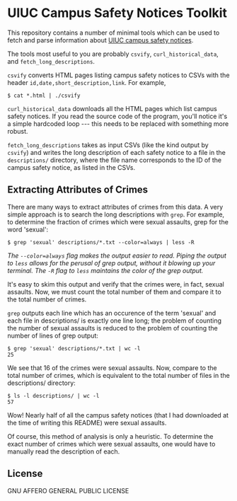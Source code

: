 # UIUC Campus Safety Notices Toolkit

This repository contains a number of minimal tools
which can be used to fetch and parse information about
[UIUC campus safety notices](https://blogs.illinois.edu/view/7513).

The tools most useful to you are probably `csvify`,
`curl_historical_data`, and `fetch_long_descriptions`.

`csvify` converts HTML pages listing campus safety
notices to CSVs with the header
`id,date,short_description,link`. For example,

```
$ cat *.html | ./csvify
```

`curl_historical_data` downloads all the HTML pages
which list campus safety notices. If you read the
source code of the program, you'll notice it's a simple
hardcoded loop --- this needs to be replaced with
something more robust.

`fetch_long_descriptions` takes as input CSVs (like the
kind output by `csvify`) and writes the long
description of each safety notice to a file in the
`descriptions/` directory, where the file name
corresponds to the ID of the campus safety notice, as
listed in the CSVs.

## Extracting Attributes of Crimes

There are many ways to extract attributes of crimes
from this data. A very simple approach is to search the
long descriptions with `grep`. For example, to
determine the fraction of crimes which were sexual
assaults, grep for the word 'sexual':

```
$ grep 'sexual' descriptions/*.txt --color=always | less -R
```

*The `--color=always` flag makes the output easier to
read. Piping the output to `less` allows for the
perusal of grep output, without it blowing up your
terminal. The `-R` flag to `less` maintains the color
of the grep output.*

It's easy to skim this output and verify that the
crimes were, in fact, sexual assaults. Now, we must
count the total number of them and compare it to the
total number of crimes.

`grep` outputs each line which
has an occurence of the term 'sexual' and each file in
descriptions/ is exactly one line long; the problem of
counting the number of sexual assaults is reduced to
the problem of counting the number of lines of grep
output:

```
$ grep 'sexual' descriptions/*.txt | wc -l
25
```

We see that 16 of the crimes were sexual assaults. Now,
compare to the total number of crimes, which is
equivalent to the total number of files in the
descriptions/ directory:

```
$ ls -l descriptions/ | wc -l
57
```

Wow! Nearly half of all the campus safety notices (that
I had downloaded at the time of writing this README)
were sexual assaults.

Of course, this method of analysis is only a
heuristic. To determine the exact number of crimes
which were sexual assaults, one would have to manually
read the description of each.

## License

GNU AFFERO GENERAL PUBLIC LICENSE
